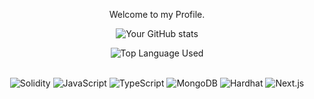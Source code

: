 <link href="https://fonts.googleapis.com/css?family=Roboto" rel="stylesheet">


<p align="center">
  Welcome to my Profile.
</p>


<p align="center">
  <img src="https://github-readme-stats.vercel.app/api?username=nagrarohit&show_icons=true&count_private=true&theme=radical" alt="Your GitHub stats">
</p>
<p align="center">
  <img src="https://github-readme-stats.vercel.app/api/top-langs/?username=nagrarohit&layout=compact&theme=radical" alt="Top Language Used">
</p>
<p align="center">
  
  <br>
  <img src="https://img.shields.io/badge/Solidity-000000?style=for-the-badge&logo=solidity&logoColor=violet" alt="Solidity">
  <img src="https://img.shields.io/badge/JavaScript-F7DF1E?style=for-the-badge&logo=javascript&logoColor=black" alt="JavaScript">
  <img src="https://img.shields.io/badge/TypeScript-3178C6?style=for-the-badge&logo=typescript&logoColor=white" alt="TypeScript">
  <img src="https://img.shields.io/badge/MongoDB-47A248?style=for-the-badge&logo=mongodb&logoColor=white" alt="MongoDB">
<img src="https://img.shields.io/badge/Hardhat-F7DF1E?style=for-the-badge&logo=hardhat&logoColor=black" alt="Hardhat">
<img src="https://img.shields.io/badge/Next.js-000000?style=for-the-badge&logo=next.js&logoColor=white" alt="Next.js">
</p>


